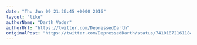 ```yaml
---
date: "Thu Jun 09 21:26:45 +0000 2016"
layout: "like"
authorName: "Darth Vader"
authorUrl: "https://twitter.com/DepressedDarth"
originalPost: "https://twitter.com/DepressedDarth/status/741018721611845633"
---
```

